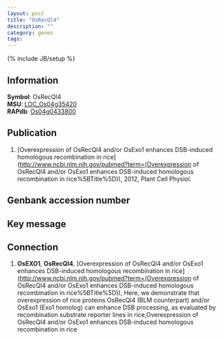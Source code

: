 ```yaml
---
layout: post
title: "OsRecQl4"
description: ""
category: genes
tags: 
---
```

{% include JB/setup %}

## Information
__Symbol__: OsRecQl4  
__MSU__: [LOC_Os04g35420](http://rice.plantbiology.msu.edu/cgi-bin/ORF_infopage.cgi?orf=LOC_Os04g35420)  
__RAPdb__: [Os04g0433800](http://rapdb.dna.affrc.go.jp/viewer/gbrowse_details/irgsp1?name=Os04g0433800)  

## Publication
1. [Overexpression of OsRecQl4 and/or OsExo1 enhances DSB-induced homologous recombination in rice](http://www.ncbi.nlm.nih.gov/pubmed?term=(Overexpression of OsRecQl4 and/or OsExo1 enhances DSB-induced homologous recombination in rice%5BTitle%5D)), 2012, Plant Cell Physiol.

## Genbank accession number

## Key message

## Connection
1. __OsEXO1__, __OsRecQl4__, [Overexpression of OsRecQl4 and/or OsExo1 enhances DSB-induced homologous recombination in rice](http://www.ncbi.nlm.nih.gov/pubmed?term=(Overexpression of OsRecQl4 and/or OsExo1 enhances DSB-induced homologous recombination in rice%5BTitle%5D)),  Here, we demonstrate that overexpression of rice proteins OsRecQl4 (BLM counterpart) and/or OsExo1 (Exo1 homolog) can enhance DSB processing, as evaluated by recombination substrate reporter lines in rice,Overexpression of OsRecQl4 and/or OsExo1 enhances DSB-induced homologous recombination in rice



